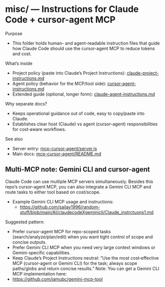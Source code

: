 # misc/ — Instructions for Claude Code + cursor-agent MCP

Purpose
- This folder holds human- and agent-readable instruction files that guide how Claude Code should use the cursor-agent MCP to reduce tokens and cost.

What’s inside
- Project policy (paste into Claude’s Project Instructions): [claude-project-instructions.md](claude-project-instructions.md)
- Agent policy (behavior for the MCP/tool side): [cursor-agent-instructions.md](cursor-agent-instructions.md)
- Extended guide (optional, longer form): [claude-agent-instructions.md](claude-agent-instructions.md)

Why separate docs?
- Keeps operational guidance out of code, easy to copy/paste into Claude.
- Establishes clear host (Claude) vs agent (cursor-agent) responsibilities for cost‑aware workflows.

See also
- Server entry: [mcp-cursor-agent/server.js](../server.js)
- Main docs: [mcp-cursor-agent/README.md](../README.md)
## Multi-MCP note: Gemini CLI and cursor-agent

Claude Code can use multiple MCP servers simultaneously. Besides this repo’s cursor-agent MCP, you can also integrate a Gemini CLI MCP and route tasks to either tool based on cost/scope.

- Example Gemini CLI MCP usage and instructions:
  - https://github.com/sailay1996/random-stuff/blob/main/AI/claudecodeXgeminicli/Claude_instrctuons1.md

Suggested pattern:
- Prefer cursor-agent MCP for repo-scoped tasks (search/analyze/plan/edit) when you want tight control of scope and concise outputs.
- Prefer Gemini CLI MCP when you need very large context windows or Gemini-specific capabilities.
- Keep Claude’s Project Instructions neutral: “Use the most cost‑effective MCP (cursor-agent or Gemini CLI) for the task; always scope paths/globs and return concise results.”
Note: You can get a Gemini CLI MCP implementation here:
- https://github.com/jamubc/gemini-mcp-tool
